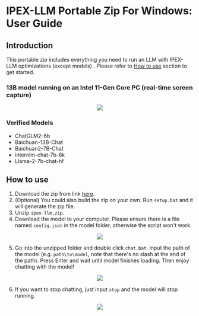 # IPEX-LLM Portable Zip For Windows: User Guide

## Introduction

This portable zip includes everything you need to run an LLM with IPEX-LLM optimizations (except models) . Please refer to [How to use](#how-to-use) section to get started.

### 13B model running on an Intel 11-Gen Core PC (real-time screen capture)

<p align="center">
   <a href="https://llm-assets.readthedocs.io/en/latest/_images/one-click-installer-screen-capture.gif"><img src="https://llm-assets.readthedocs.io/en/latest/_images/one-click-installer-screen-capture.gif" ></a>
</p>

### Verified Models

- ChatGLM2-6b
- Baichuan-13B-Chat
- Baichuan2-7B-Chat
- internlm-chat-7b-8k
- Llama-2-7b-chat-hf

## How to use

1. Download the zip from link [here]().
2. (Optional) You could also build the zip on your own. Run `setup.bat` and it will generate the zip file.
3. Unzip `ipex-llm.zip`.
4. Download the model to your computer. Please ensure there is a file named `config.json` in the model folder, otherwise the script won't work.

<p align="center">
   <a href="https://llm-assets.readthedocs.io/en/latest/_images/one-click-installer-user-guide-step1.png"><img src="https://llm-assets.readthedocs.io/en/latest/_images/one-click-installer-user-guide-step1.png" ></a>
</p>

5. Go into the unzipped folder and double click `chat.bat`. Input the path of the model (e.g. `path\to\model`, note that there's no slash at the end of the path). Press Enter and wait until model finishes loading. Then enjoy chatting with the model!

<p align="center">
   <a href="https://llm-assets.readthedocs.io/en/latest/_images/one-click-installer-user-guide-step2.png"><img src="https://llm-assets.readthedocs.io/en/latest/_images/one-click-installer-user-guide-step2.png" ></a>
</p>

6. If you want to stop chatting, just input `stop` and the model will stop running.

<p align="center">
   <a href="https://llm-assets.readthedocs.io/en/latest/_images/one-click-installer-user-guide-step34.png"><img src="https://llm-assets.readthedocs.io/en/latest/_images/one-click-installer-user-guide-step34.png" ></a>
</p>